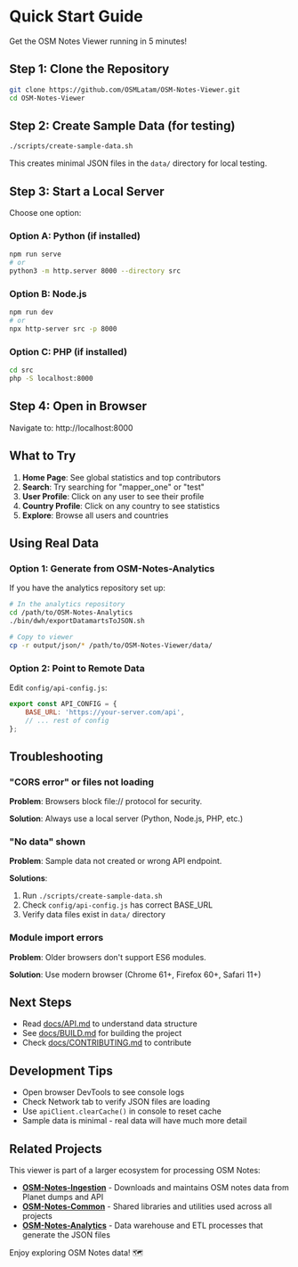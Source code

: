 # Quick Start Guide

Get the OSM Notes Viewer running in 5 minutes!

## Step 1: Clone the Repository

```bash
git clone https://github.com/OSMLatam/OSM-Notes-Viewer.git
cd OSM-Notes-Viewer
```

## Step 2: Create Sample Data (for testing)

```bash
./scripts/create-sample-data.sh
```

This creates minimal JSON files in the `data/` directory for local testing.

## Step 3: Start a Local Server

Choose one option:

### Option A: Python (if installed)
```bash
npm run serve
# or
python3 -m http.server 8000 --directory src
```

### Option B: Node.js
```bash
npm run dev
# or
npx http-server src -p 8000
```

### Option C: PHP (if installed)
```bash
cd src
php -S localhost:8000
```

## Step 4: Open in Browser

Navigate to: http://localhost:8000

## What to Try

1. **Home Page**: See global statistics and top contributors
2. **Search**: Try searching for "mapper_one" or "test"
3. **User Profile**: Click on any user to see their profile
4. **Country Profile**: Click on any country to see statistics
5. **Explore**: Browse all users and countries

## Using Real Data

### Option 1: Generate from OSM-Notes-Analytics

If you have the analytics repository set up:

```bash
# In the analytics repository
cd /path/to/OSM-Notes-Analytics
./bin/dwh/exportDatamartsToJSON.sh

# Copy to viewer
cp -r output/json/* /path/to/OSM-Notes-Viewer/data/
```

### Option 2: Point to Remote Data

Edit `config/api-config.js`:

```javascript
export const API_CONFIG = {
    BASE_URL: 'https://your-server.com/api',
    // ... rest of config
};
```

## Troubleshooting

### "CORS error" or files not loading

**Problem**: Browsers block file:// protocol for security.

**Solution**: Always use a local server (Python, Node.js, PHP, etc.)

### "No data" shown

**Problem**: Sample data not created or wrong API endpoint.

**Solutions**:
1. Run `./scripts/create-sample-data.sh`
2. Check `config/api-config.js` has correct BASE_URL
3. Verify data files exist in `data/` directory

### Module import errors

**Problem**: Older browsers don't support ES6 modules.

**Solution**: Use modern browser (Chrome 61+, Firefox 60+, Safari 11+)

## Next Steps

- Read [docs/API.md](docs/API.md) to understand data structure
- See [docs/BUILD.md](docs/BUILD.md) for building the project
- Check [docs/CONTRIBUTING.md](docs/CONTRIBUTING.md) to contribute

## Development Tips

- Open browser DevTools to see console logs
- Check Network tab to verify JSON files are loading
- Use `apiClient.clearCache()` in console to reset cache
- Sample data is minimal - real data will have much more detail

## Related Projects

This viewer is part of a larger ecosystem for processing OSM Notes:

- **[OSM-Notes-Ingestion](https://github.com/OSMLatam/OSM-Notes-Ingestion)** - Downloads and maintains OSM notes data from Planet dumps and API
- **[OSM-Notes-Common](https://github.com/OSMLatam/OSM-Notes-Common)** - Shared libraries and utilities used across all projects
- **[OSM-Notes-Analytics](https://github.com/OSMLatam/OSM-Notes-Analytics)** - Data warehouse and ETL processes that generate the JSON files

Enjoy exploring OSM Notes data! 🗺️
